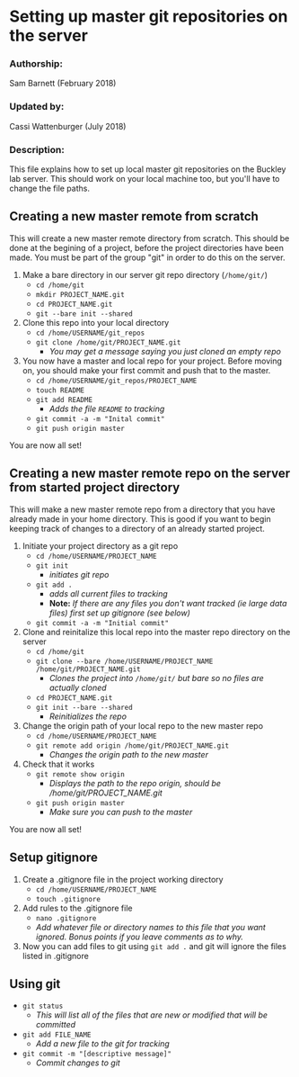 Setting up master git repositories on the server
========================================

### Authorship:
Sam Barnett (February 2018)

### Updated by:
Cassi Wattenburger (July 2018)

### Description:
This file explains how to set up local master git repositories on the
Buckley lab server. This should work on your local machine too, but you'll 
have to change the file paths.

## Creating a new master remote from scratch
This will create a new master remote directory from scratch. This should be done
at the begining of a project, before the project directories have been made.
You must be part of the group "git" in order to do this on the server.

1. Make a bare directory in our server git repo directory (`/home/git/`)
   - `cd /home/git`
   - `mkdir PROJECT_NAME.git`
   - `cd PROJECT_NAME.git`
   - `git --bare init --shared`
2. Clone this repo into your local directory
   - `cd /home/USERNAME/git_repos`
   - `git clone /home/git/PROJECT_NAME.git`
     - *You may get a message saying you just cloned an empty repo*
3. You now have a master and local repo for your project. Before moving on, you should make your first commit and push that to the master.
   - `cd /home/USERNAME/git_repos/PROJECT_NAME`
   - `touch README`
   - `git add README`	
     - *Adds the file `README` to tracking*
   - `git commit -a -m "Inital commit"`
   - `git push origin master`

You are now all set!

## Creating a new master remote repo on the server from started project directory
This will make a new master remote repo from a directory that you have 
already made in your home directory. This is good if you want to begin keeping
track of changes to a directory of an already started project.

1. Initiate your project directory as a git repo
   - `cd /home/USERNAME/PROJECT_NAME`
   - `git init`	
     - *initiates git repo*
   - `git add .`
     - *adds all current files to tracking*
     - **Note:** *If there are any files you don't want tracked (ie large data files) first set up gitignore (see below)*
   - `git commit -a -m "Initial commit"`
2. Clone and reinitalize this local repo into the master repo directory on the server
   - `cd /home/git`	
   - `git clone --bare /home/USERNAME/PROJECT_NAME /home/git/PROJECT_NAME.git`	
     - *Clones the project into `/home/git/` but bare so no files are actually cloned*
   - `cd PROJECT_NAME.git`
   - `git init --bare --shared`	
     - *Reinitializes the repo*
3. Change the origin path of your local repo to the new master repo
   - `cd /home/USERNAME/PROJECT_NAME`
   - `git remote add origin /home/git/PROJECT_NAME.git` 
     - *Changes the origin path to the new master*
4. Check that it works
   - `git remote show origin`	
     - *Displays the path to the repo origin, should be /home/git/PROJECT_NAME.git*
   - `git push origin master`	
     - *Make sure you can push to the master*

You are now all set!

## Setup gitignore
1. Create a .gitignore file in the project working directory
   - `cd /home/USERNAME/PROJECT_NAME`
   - `touch .gitignore`
2. Add rules to the .gitignore file
   - `nano .gitignore`
   - *Add whatever file or directory names to this file that you want ignored. Bonus points if you leave comments as to why.*
3. Now you can add files to git using `git add .` and git will ignore the files listed in .gitignore

## Using git
- `git status`
   - *This will list all of the files that are new or modified that will be committed*
- `git add FILE_NAME`
   - *Add a new file to the git for tracking*
- `git commit -m "[descriptive message]"`
   - *Commit changes to git*

